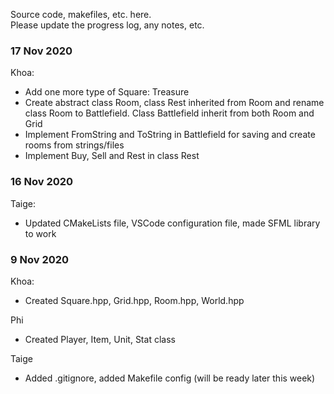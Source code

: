 Source code, makefiles, etc. here.  
Please update the progress log, any notes, etc.

### 17 Nov 2020
Khoa:
- Add one more type of Square: Treasure
- Create abstract class Room, class Rest inherited from Room and rename class Room to Battlefield. Class Battlefield inherit from both Room and Grid
- Implement FromString and ToString in Battlefield for saving and create rooms from strings/files
- Implement Buy, Sell and Rest in class Rest


### 16 Nov 2020 
Taige: 
- Updated CMakeLists file, VSCode configuration file, made SFML library to work


### 9 Nov 2020  
Khoa: 
- Created Square.hpp, Grid.hpp, Room.hpp, World.hpp 

Phi
- Created Player, Item, Unit, Stat class

Taige
- Added .gitignore, added Makefile config (will be ready later this week)